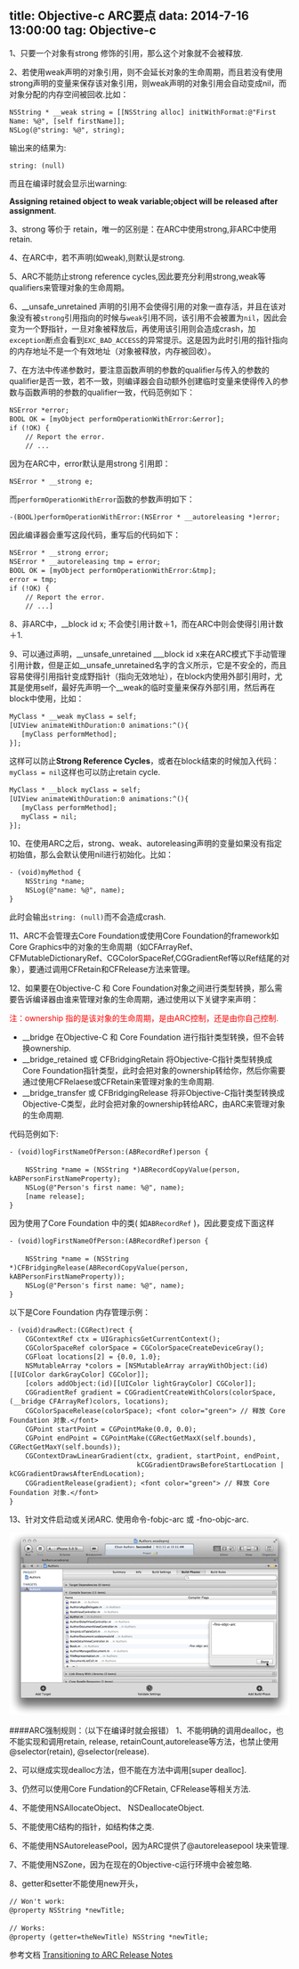 title: Objective-c ARC要点
data: 2014-7-16 13:00:00
tag: Objective-c
---

1、只要一个对象有strong 修饰的引用，那么这个对象就不会被释放.

2、若使用weak声明的对象引用，则不会延长对象的生命周期，而且若没有使用strong声明的变量来保存该对象引用，则weak声明的对象引用会自动变成nil，而对象分配的内存空间被回收.比如：

```
NSString * __weak string = [[NSString alloc] initWithFormat:@"First Name: %@", [self firstName]];
NSLog(@"string: %@", string);
```

输出来的结果为:

```
string: (null)
```
而且在编译时就会显示出warning:

**Assigning retained object to weak variable;object will be released after assignment**.

3、strong 等价于 retain，唯一的区别是：在ARC中使用strong,非ARC中使用retain.

4、在ARC中，若不声明(如weak),则默认是strong.

5、ARC不能防止strong reference cycles,因此要充分利用strong,weak等qualifiers来管理对象的生命周期。

6、__unsafe_unretained 声明的引用不会使得引用的对象一直存活，并且在该对象没有被`strong`引用指向的时候与`weak`引用不同，该引用不会被置为`nil`，因此会变为一个野指针，一旦对象被释放后，再使用该引用则会造成crash，加`exception`断点会看到`EXC_BAD_ACCESS`的异常提示。这是因为此时引用的指针指向的内存地址不是一个有效地址（对象被释放，内存被回收）。

7、在方法中传递参数时，要注意函数声明的参数的qualifier与传入的参数的qualifier是否一致，若不一致，则编译器会自动额外创建临时变量来使得传入的参数与函数声明的参数的qualifier一致，代码范例如下：

```
NSError *error;
BOOL OK = [myObject performOperationWithError:&error];
if (!OK) {
    // Report the error.
    // ...
```
因为在ARC中，error默认是用strong 引用即：

```
NSError * __strong e;
```

而`performOperationWithError`函数的参数声明如下：

```
-(BOOL)performOperationWithError:(NSError * __autoreleasing *)error;
```
因此编译器会重写这段代码，重写后的代码如下：

```
NSError * __strong error;
NSError * __autoreleasing tmp = error;
BOOL OK = [myObject performOperationWithError:&tmp];
error = tmp;
if (!OK) {
    // Report the error.
    // ...]
```

8、非ARC中，__block id x; 不会使引用计数＋1，而在ARC中则会使得引用计数＋1.

9、可以通过声明，\_\_unsafe_unretained \__\_block id x来在ARC模式下手动管理引用计数，但是正如\__unsafe_unretained名字的含义所示，它是不安全的，而且容易使得引用指针变成野指针（指向无效地址），在block内使用外部引用时，尤其是使用self，最好先声明一个__weak的临时变量来保存外部引用，然后再在block中使用，比如：

```
MyClass * __weak myClass = self;
[UIView animateWithDuration:0 animations:^(){
   [myClass performMethod];
}];
```
这样可以防止**Strong Reference Cycles**，或者在block结束的时候加入代码：`myClass = nil`这样也可以防止retain cycle.

```
MyClass * __block myClass = self;
[UIView animateWithDuration:0 animations:^(){
   [myClass performMethod];
   myClass = nil;
}];
```

10、在使用ARC之后，strong、weak、autoreleasing声明的变量如果没有指定初始值，那么会默认使用nil进行初始化。比如：

```
- (void)myMethod {
    NSString *name;
    NSLog(@"name: %@", name);
}
```
此时会输出`string: (null)`而不会造成crash.

11、ARC不会管理去Core Foundation或使用Core Foundation的framework如Core Graphics中的对象的生命周期（如CFArrayRef、CFMutableDictionaryRef、CGColorSpaceRef,CGGradientRef等以Ref结尾的对象），要通过调用CFRetain和CFRelease方法来管理。

12、如果要在Objective-C 和 Core Foundation对象之间进行类型转换，那么需要告诉编译器由谁来管理对象的生命周期，通过使用以下关键字来声明：

<font color="red">
注：ownership 指的是该对象的生命周期，是由ARC控制，还是由你自己控制.
</font>

* __bridge 在Objective-C 和 Core Foundation 进行指针类型转换，但不会转换ownership.
* __bridge_retained 或 CFBridgingRetain 将Objective-C指针类型转换成Core Foundation指针类型，此时会把对象的ownership转给你，然后你需要通过使用CFRelaese或CFRetain来管理对象的生命周期.
* __bridge_transfer 或 CFBridgingRelease 将非Objective-C指针类型转换成Objective-C类型，此时会把对象的ownership转给ARC，由ARC来管理对象的生命周期.

代码范例如下:

```
- (void)logFirstNameOfPerson:(ABRecordRef)person {
 
    NSString *name = (NSString *)ABRecordCopyValue(person, kABPersonFirstNameProperty);
    NSLog(@"Person's first name: %@", name);
    [name release];
}
```

因为使用了Core Foundation 中的类( 如`ABRecordRef` )，因此要变成下面这样

```
- (void)logFirstNameOfPerson:(ABRecordRef)person {

    NSString *name = (NSString *)CFBridgingRelease(ABRecordCopyValue(person, kABPersonFirstNameProperty));
    NSLog(@"Person's first name: %@", name);
}
```
以下是Core Foundation 内存管理示例：

```
- (void)drawRect:(CGRect)rect {
    CGContextRef ctx = UIGraphicsGetCurrentContext();
    CGColorSpaceRef colorSpace = CGColorSpaceCreateDeviceGray();
    CGFloat locations[2] = {0.0, 1.0};
    NSMutableArray *colors = [NSMutableArray arrayWithObject:(id)[[UIColor darkGrayColor] CGColor]];
    [colors addObject:(id)[[UIColor lightGrayColor] CGColor]];
    CGGradientRef gradient = CGGradientCreateWithColors(colorSpace, (__bridge CFArrayRef)colors, locations);
    CGColorSpaceRelease(colorSpace); <font color="green"> // 释放 Core Foundation 对象.</font>
    CGPoint startPoint = CGPointMake(0.0, 0.0);
    CGPoint endPoint = CGPointMake(CGRectGetMaxX(self.bounds), CGRectGetMaxY(self.bounds));
    CGContextDrawLinearGradient(ctx, gradient, startPoint, endPoint,
                                kCGGradientDrawsBeforeStartLocation | kCGGradientDrawsAfterEndLocation);
    CGGradientRelease(gradient); <font color="green"> // 释放 Core Foundation 对象.</font>
}
```

13、针对文件启动或关闭ARC.  使用命令-fobjc-arc 或 -fno-objc-arc.

![文件启动或关闭ARC示例图](/images/fno-objc-arc.png)

####ARC强制规则：（以下在编译时就会报错）
1、不能明确的调用dealloc，也不能实现和调用retain, release, retainCount,autorelease等方法，也禁止使用@selector(retain), @selector(release).

2、可以继成实现dealloc方法，但不能在方法中调用[super dealloc].

3、仍然可以使用Core Fundation的CFRetain, CFRelease等相关方法.

4、不能使用NSAllocateObject、 NSDeallocateObject.

5、不能使用C结构的指针，如结构体之类.

6、不能使用NSAutoreleasePool，因为ARC提供了@autoreleasepool 块来管理.

7、不能使用NSZone，因为在现在的Objective-c运行环境中会被忽略.

8、getter和setter不能使用new开头，

```
// Won't work:
@property NSString *newTitle;

// Works:
@property (getter=theNewTitle) NSString *newTitle;
```

参考文档 [Transitioning to ARC Release Notes](https://developer.apple.com/library/mac/releasenotes/ObjectiveC/RN-TransitioningToARC/Introduction/Introduction.html)


